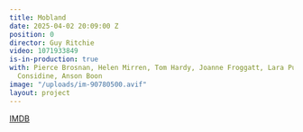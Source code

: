 ```yaml
---
title: Mobland
date: 2025-04-02 20:09:00 Z
position: 0
director: Guy Ritchie
video: 1071933849
is-in-production: true
with: Pierce Brosnan, Helen Mirren, Tom Hardy, Joanne Froggatt, Lara Pulver, Paddy
  Considine, Anson Boon
image: "/uploads/im-90780500.avif"
layout: project
---
```


[IMDB](https://www.imdb.com/title/tt31510819/)